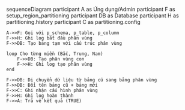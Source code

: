 sequenceDiagram
    participant A as Ứng dụng/Admin
    participant F as setup_region_partitioning
    participant DB as Database
    participant H as partitioning.history
    participant C as partitioning.config
    
    A->>F: Gọi với p_schema, p_table, p_column
    F->>H: Ghi log bắt đầu phân vùng
    F->>DB: Tạo bảng tạm với cấu trúc phân vùng
    
    loop Cho từng miền (Bắc, Trung, Nam)
        F->>DB: Tạo phân vùng con
        F->>H: Ghi log tạo phân vùng
    end
    
    F->>DB: Di chuyển dữ liệu từ bảng cũ sang bảng phân vùng
    F->>DB: Đổi tên bảng cũ + bảng mới
    F->>C: Ghi nhận cấu hình phân vùng
    F->>H: Ghi log hoàn thành
    F->>A: Trả về kết quả (TRUE)